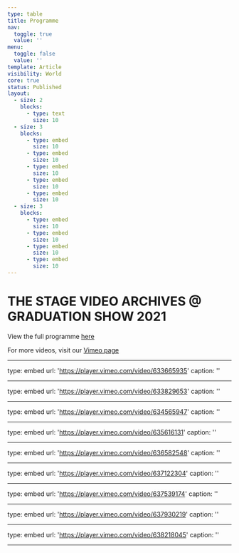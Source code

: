 ```yaml
---
type: table
title: Programme
nav:
  toggle: true
  value: ''
menu:
  toggle: false
  value: ''
template: Article
visibility: World
core: true
status: Published
layout:
  - size: 2
    blocks:
      - type: text
        size: 10
  - size: 3
    blocks:
      - type: embed
        size: 10
      - type: embed
        size: 10
      - type: embed
        size: 10
      - type: embed
        size: 10
      - type: embed
        size: 10
  - size: 3
    blocks:
      - type: embed
        size: 10
      - type: embed
        size: 10
      - type: embed
        size: 10
      - type: embed
        size: 10
---
```


# THE STAGE VIDEO ARCHIVES @ GRADUATION SHOW 2021

View the full programme [here](https://designacademyeindhoven.sharepoint.com/:b:/s/MediaforWebsite/EYae9DCxAO5Dt1lgxdv7Ax0BubQhZjYTaqvyt6aIHBOKEQ?e=LWaEr6)

For more videos, visit our [Vimeo page](https://vimeo.com/designacademy)

---

type: embed
url: 'https://player.vimeo.com/video/633665935'
caption: ''

---

type: embed
url: 'https://player.vimeo.com/video/633829653'
caption: ''

---

type: embed
url: 'https://player.vimeo.com/video/634565947'
caption: ''

---

type: embed
url: 'https://player.vimeo.com/video/635616131'
caption: ''

---

type: embed
url: 'https://player.vimeo.com/video/636582548'
caption: ''

---

type: embed
url: 'https://player.vimeo.com/video/637122304'
caption: ''

---

type: embed
url: 'https://player.vimeo.com/video/637539174'
caption: ''

---

type: embed
url: 'https://player.vimeo.com/video/637930219'
caption: ''

---

type: embed
url: 'https://player.vimeo.com/video/638218045'
caption: ''

---
